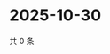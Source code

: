 # 2025-10-30

共 0 条

<!-- BEGIN ZHIHUVIDEO -->
<!-- 最后更新时间 Thu Oct 30 2025 06:10:54 GMT+0800 (China Standard Time) -->

<!-- END ZHIHUVIDEO -->
